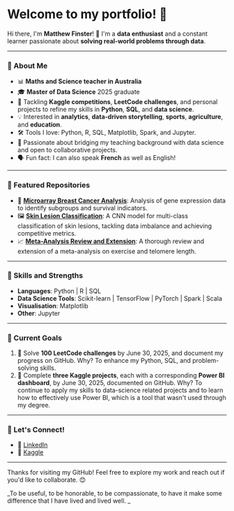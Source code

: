 # Welcome to my portfolio! 🌟

Hi there, I'm **Matthew Finster**! 👋 I'm a **data enthusiast** and a constant learner passionate about **solving real-world problems through data**. 

---

### 🚀 About Me
- 📊 **Maths and Science teacher in Australia**
- 🎓 **Master of Data Science** 2025 graduate
- 🌱 Tackling **Kaggle competitions**, **LeetCode challenges**, and personal projects to refine my skills in **Python**, **SQL**, and **data science**.
- 💡 Interested in **analytics**, **data-driven storytelling**, **sports**, **agriculture**, and **education**.
- 🛠️ Tools I love: Python, R, SQL, Matplotlib, Spark, and Jupyter.
- 🌟 Passionate about bridging my teaching background with data science and open to collaborative projects.
- 🗣️ Fun fact: I can also speak **French** as well as English!

---

### 📂 Featured Repositories
- 🔬 **[Microarray Breast Cancer Analysis](https://github.com/MatthewFinster/BreastCancerSubtypeAnalysis)**: Analysis of gene expression data to identify subgroups and survival indicators.
- 🖼️ **[Skin Lesion Classification](https://github.com/MatthewFinster/SkinLesionCNNClassification)**: A CNN model for multi-class classification of skin lesions, tackling data imbalance and achieving competitive metrics.
- 📈 **[Meta-Analysis Review and Extension](https://github.com/MatthewFinster/MetaAnalysisReviewExtension)**: A thorough review and extension of a meta-analysis on exercise and telomere length.
---

### 🌟 Skills and Strengths
- **Languages**: Python | R | SQL  
- **Data Science Tools**: Scikit-learn | TensorFlow | PyTorch | Spark | Scala  
- **Visualisation**: Matplotlib
- **Other**: Jupyter

---

### 🎯 Current Goals
1. 📝 Solve **100 LeetCode challenges** by June 30, 2025, and document my progress on GitHub.
       Why? To enhance my Python, SQL, and problem-solving skills.
2. 🏅 Complete **three Kaggle projects**, each with a corresponding **Power BI dashboard**, by June 30, 2025, documented on GitHub.
       Why? To continue to apply my skills to data-science related projects and to learn how to effectively use Power BI, which is a tool that wasn't used through my degree.

---

### 🤝 Let's Connect!
- 💼 [LinkedIn](https://www.linkedin.com/in/matthewfinster/)
- 🏅 [Kaggle](https://www.kaggle.com/)

---

Thanks for visiting my GitHub! Feel free to explore my work and reach out if you'd like to collaborate. 😊

_To be useful, to be honorable, to be compassionate, to have it make some difference that I have lived and lived well.
_
<!--
**MatthewFinster/MatthewFinster** is a ✨ _special_ ✨ repository because its `README.md` (this file) appears on your GitHub profile.

Here are some ideas to get you started:

- 🔭 I’m currently working on ...
- 🌱 I’m currently learning ...
- 👯 I’m looking to collaborate on ...
- 🤔 I’m looking for help with ...
- 💬 Ask me about ...
- 📫 How to reach me: ...
- 😄 Pronouns: ...
- ⚡ Fun fact: ...
-->
